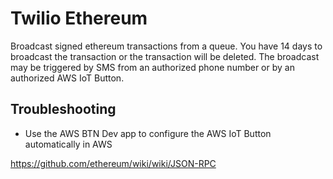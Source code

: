 # Twilio Ethereum

Broadcast signed ethereum transactions from a queue. You have 14 days to broadcast the transaction or the transaction will be deleted. The broadcast may be triggered by SMS from an authorized phone number or by an authorized AWS IoT Button.

## Troubleshooting

- Use the AWS BTN Dev app to configure the AWS IoT Button automatically in AWS

https://github.com/ethereum/wiki/wiki/JSON-RPC